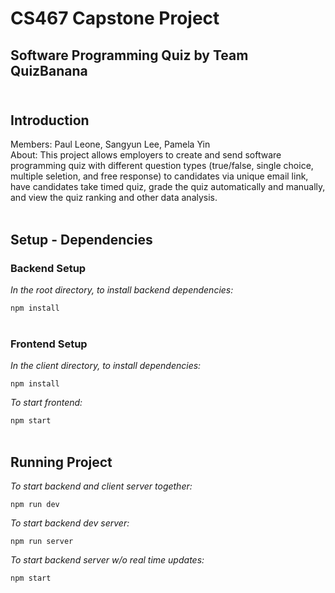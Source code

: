 # CS467 Capstone Project 
## Software Programming Quiz by Team QuizBanana<br/><br/>

## Introduction

Members: Paul Leone, Sangyun Lee, Pamela Yin<br/>
About: This project allows employers to create and send software programming quiz with different question types (true/false, single choice, multiple seletion, and free response)
to candidates via unique email link, have candidates take timed quiz, grade the quiz automatically and manually, and view the 
quiz ranking and other data analysis.<br/><br/>

## Setup - Dependencies

### Backend Setup
*In the root directory, to install backend dependencies:*

`npm install`<br/><br/>

### Frontend Setup
*In the client directory, to install dependencies:*

`npm install`

*To start frontend:*

`npm start`<br/><br/>   

## Running Project
*To start backend and client server together:* 

`npm run dev`

*To start backend dev server:* 

`npm run server`

*To start backend server w/o real time updates:*

`npm start`
